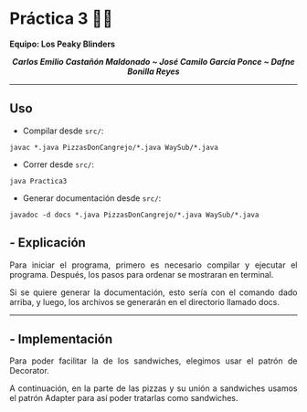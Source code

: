 # **Práctica 3** 🥪🍕

**Equipo: Los Peaky Blinders**

***<p style="text-align: center;">Carlos Emilio Castañón Maldonado   ~ José Camilo García Ponce    ~ Dafne Bonilla Reyes  </p>***


---

## **Uso**

- Compilar desde `src/`:

```
javac *.java PizzasDonCangrejo/*.java WaySub/*.java
```

- Correr desde `src/`:

```
java Practica3
```

- Generar documentación desde `src/`:

```
javadoc -d docs *.java PizzasDonCangrejo/*.java WaySub/*.java
```

## **- Explicación**

<div align="justify">
Para iniciar el programa, primero es necesario compilar y ejecutar el programa. Después, los pasos para ordenar se mostraran en terminal.
   
Si se quiere generar la documentación, esto sería con el comando dado arriba, y luego, los archivos se generarán en el directorio llamado docs.
</div>

----------------------------------------------------------------

## **- Implementación**

<div align="justify">
Para poder facilitar la de los sandwiches, elegimos usar el patrón de Decorator. 

A continuación, en la parte de las pizzas y su unión a sandwiches usamos el patrón Adapter para así poder tratarlas como sandwiches.
</div>
